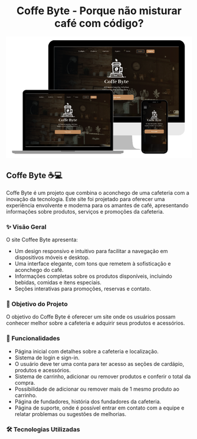 <h1 align="center"> Coffe Byte - Porque não misturar café com código?</h1>

<div align="center">
  <img alt="Demonstração" src="coffe-byte-telas.png" />
</div>

<h2>Coffe Byte ☕💻</h2>
<p> Coffe Byte é um projeto que combina o aconchego de uma cafeteria com a inovação da tecnologia. Este site foi projetado para oferecer uma experiência envolvente e moderna para os amantes de café, apresentando informações sobre produtos, serviços e promoções da cafeteria.</p> 

<h3>✨ Visão Geral</h3>
<p>O site Coffee Byte apresenta:</p>

<ul>
    <li>Um design responsivo e intuitivo para facilitar a navegação em dispositivos móveis e desktop.</li>
    <li>Uma interface elegante, com tons que remetem à sofisticação e aconchego do café.</li>
    <li>Informações completas sobre os produtos disponíveis, incluindo bebidas, comidas e itens especiais.</li>
    <li>Seções interativas para promoções, reservas e contato.</li>
    
</ul> 

<h3>🎯 Objetivo do Projeto</h3>
<p>O objetivo do Coffe Byte é oferecer um site onde os usuários possam conhecer
melhor sobre a cafeteria e adquirir seus produtos e acessórios.
</p> 

<h3> 🚀 Funcionalidades</h3>

<ul> 
    <li>Página inicial com detalhes sobre a cafeteria e localização.</li>
    <li>Sistema de login e sign-in.</li>
    <li>O usuário deve ter uma conta para ter acesso as seções de cardápio, produtos e acessórios.</li>
    <li>Sistema de carrinho, adicionar ou remover produtos e conferir o total da compra.</li>
    <li>Possibilidade de adicionar ou remover mais de 1 mesmo produto ao carrinho.</li>
    <li>Página de fundadores, história dos fundadores da cafeteria.</li>
    <li>Página de suporte, onde é possível entrar em contato com a equipe e relatar problemas ou sugestões de melhorias. </li>

</ul>

<h3> 🛠️ Tecnologias Utilizadas</h3>

<img aling="center" src="https://img.shields.io/badge/HTML5-E34F26?style=for-the-badge&logo=html5&logoColor=white" alt=""> 
<img aling="center" src="https://img.shields.io/badge/CSS3-1572B6?style=for-the-badge&logo=css3&logoColor=white" alt="">
<img aling="center" src="https://img.shields.io/badge/JavaScript-F7DF1E?style=for-the-badge&logo=javascript&logoColor=black" alt="">
<img aling="center" src="https://img.shields.io/badge/Node.js-43853D?style=for-the-badge&logo=node.js&logoColor=white" alt="">
<img aling="center" src="https://img.shields.io/badge/Sass-CC6699?style=for-the-badge&logo=sass&logoColor=white" alt="">
